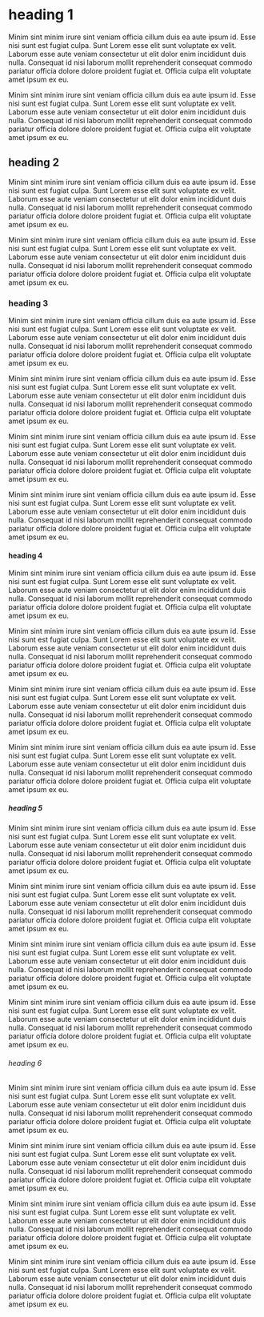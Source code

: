 # heading 1

Minim sint minim irure sint veniam officia cillum duis ea aute ipsum id. Esse nisi sunt est fugiat culpa. Sunt Lorem esse elit sunt voluptate ex velit. Laborum esse aute veniam consectetur ut elit dolor enim incididunt duis nulla. Consequat id nisi laborum mollit reprehenderit consequat commodo pariatur officia dolore dolore proident fugiat et. Officia culpa elit voluptate amet ipsum ex eu.

Minim sint minim irure sint veniam officia cillum duis ea aute ipsum id. Esse nisi sunt est fugiat culpa. Sunt Lorem esse elit sunt voluptate ex velit. Laborum esse aute veniam consectetur ut elit dolor enim incididunt duis nulla. Consequat id nisi laborum mollit reprehenderit consequat commodo pariatur officia dolore dolore proident fugiat et. Officia culpa elit voluptate amet ipsum ex eu.


## heading 2

Minim sint minim irure sint veniam officia cillum duis ea aute ipsum id. Esse nisi sunt est fugiat culpa. Sunt Lorem esse elit sunt voluptate ex velit. Laborum esse aute veniam consectetur ut elit dolor enim incididunt duis nulla. Consequat id nisi laborum mollit reprehenderit consequat commodo pariatur officia dolore dolore proident fugiat et. Officia culpa elit voluptate amet ipsum ex eu.

Minim sint minim irure sint veniam officia cillum duis ea aute ipsum id. Esse nisi sunt est fugiat culpa. Sunt Lorem esse elit sunt voluptate ex velit. Laborum esse aute veniam consectetur ut elit dolor enim incididunt duis nulla. Consequat id nisi laborum mollit reprehenderit consequat commodo pariatur officia dolore dolore proident fugiat et. Officia culpa elit voluptate amet ipsum ex eu.

### heading 3

Minim sint minim irure sint veniam officia cillum duis ea aute ipsum id. Esse nisi sunt est fugiat culpa. Sunt Lorem esse elit sunt voluptate ex velit. Laborum esse aute veniam consectetur ut elit dolor enim incididunt duis nulla. Consequat id nisi laborum mollit reprehenderit consequat commodo pariatur officia dolore dolore proident fugiat et. Officia culpa elit voluptate amet ipsum ex eu.

Minim sint minim irure sint veniam officia cillum duis ea aute ipsum id. Esse nisi sunt est fugiat culpa. Sunt Lorem esse elit sunt voluptate ex velit. Laborum esse aute veniam consectetur ut elit dolor enim incididunt duis nulla. Consequat id nisi laborum mollit reprehenderit consequat commodo pariatur officia dolore dolore proident fugiat et. Officia culpa elit voluptate amet ipsum ex eu.

Minim sint minim irure sint veniam officia cillum duis ea aute ipsum id. Esse nisi sunt est fugiat culpa. Sunt Lorem esse elit sunt voluptate ex velit. Laborum esse aute veniam consectetur ut elit dolor enim incididunt duis nulla. Consequat id nisi laborum mollit reprehenderit consequat commodo pariatur officia dolore dolore proident fugiat et. Officia culpa elit voluptate amet ipsum ex eu.

Minim sint minim irure sint veniam officia cillum duis ea aute ipsum id. Esse nisi sunt est fugiat culpa. Sunt Lorem esse elit sunt voluptate ex velit. Laborum esse aute veniam consectetur ut elit dolor enim incididunt duis nulla. Consequat id nisi laborum mollit reprehenderit consequat commodo pariatur officia dolore dolore proident fugiat et. Officia culpa elit voluptate amet ipsum ex eu.


#### heading 4

Minim sint minim irure sint veniam officia cillum duis ea aute ipsum id. Esse nisi sunt est fugiat culpa. Sunt Lorem esse elit sunt voluptate ex velit. Laborum esse aute veniam consectetur ut elit dolor enim incididunt duis nulla. Consequat id nisi laborum mollit reprehenderit consequat commodo pariatur officia dolore dolore proident fugiat et. Officia culpa elit voluptate amet ipsum ex eu.

Minim sint minim irure sint veniam officia cillum duis ea aute ipsum id. Esse nisi sunt est fugiat culpa. Sunt Lorem esse elit sunt voluptate ex velit. Laborum esse aute veniam consectetur ut elit dolor enim incididunt duis nulla. Consequat id nisi laborum mollit reprehenderit consequat commodo pariatur officia dolore dolore proident fugiat et. Officia culpa elit voluptate amet ipsum ex eu.

Minim sint minim irure sint veniam officia cillum duis ea aute ipsum id. Esse nisi sunt est fugiat culpa. Sunt Lorem esse elit sunt voluptate ex velit. Laborum esse aute veniam consectetur ut elit dolor enim incididunt duis nulla. Consequat id nisi laborum mollit reprehenderit consequat commodo pariatur officia dolore dolore proident fugiat et. Officia culpa elit voluptate amet ipsum ex eu.

Minim sint minim irure sint veniam officia cillum duis ea aute ipsum id. Esse nisi sunt est fugiat culpa. Sunt Lorem esse elit sunt voluptate ex velit. Laborum esse aute veniam consectetur ut elit dolor enim incididunt duis nulla. Consequat id nisi laborum mollit reprehenderit consequat commodo pariatur officia dolore dolore proident fugiat et. Officia culpa elit voluptate amet ipsum ex eu.

##### heading 5

Minim sint minim irure sint veniam officia cillum duis ea aute ipsum id. Esse nisi sunt est fugiat culpa. Sunt Lorem esse elit sunt voluptate ex velit. Laborum esse aute veniam consectetur ut elit dolor enim incididunt duis nulla. Consequat id nisi laborum mollit reprehenderit consequat commodo pariatur officia dolore dolore proident fugiat et. Officia culpa elit voluptate amet ipsum ex eu.

Minim sint minim irure sint veniam officia cillum duis ea aute ipsum id. Esse nisi sunt est fugiat culpa. Sunt Lorem esse elit sunt voluptate ex velit. Laborum esse aute veniam consectetur ut elit dolor enim incididunt duis nulla. Consequat id nisi laborum mollit reprehenderit consequat commodo pariatur officia dolore dolore proident fugiat et. Officia culpa elit voluptate amet ipsum ex eu.

Minim sint minim irure sint veniam officia cillum duis ea aute ipsum id. Esse nisi sunt est fugiat culpa. Sunt Lorem esse elit sunt voluptate ex velit. Laborum esse aute veniam consectetur ut elit dolor enim incididunt duis nulla. Consequat id nisi laborum mollit reprehenderit consequat commodo pariatur officia dolore dolore proident fugiat et. Officia culpa elit voluptate amet ipsum ex eu.

Minim sint minim irure sint veniam officia cillum duis ea aute ipsum id. Esse nisi sunt est fugiat culpa. Sunt Lorem esse elit sunt voluptate ex velit. Laborum esse aute veniam consectetur ut elit dolor enim incididunt duis nulla. Consequat id nisi laborum mollit reprehenderit consequat commodo pariatur officia dolore dolore proident fugiat et. Officia culpa elit voluptate amet ipsum ex eu.

###### heading 6

Minim sint minim irure sint veniam officia cillum duis ea aute ipsum id. Esse nisi sunt est fugiat culpa. Sunt Lorem esse elit sunt voluptate ex velit. Laborum esse aute veniam consectetur ut elit dolor enim incididunt duis nulla. Consequat id nisi laborum mollit reprehenderit consequat commodo pariatur officia dolore dolore proident fugiat et. Officia culpa elit voluptate amet ipsum ex eu.

Minim sint minim irure sint veniam officia cillum duis ea aute ipsum id. Esse nisi sunt est fugiat culpa. Sunt Lorem esse elit sunt voluptate ex velit. Laborum esse aute veniam consectetur ut elit dolor enim incididunt duis nulla. Consequat id nisi laborum mollit reprehenderit consequat commodo pariatur officia dolore dolore proident fugiat et. Officia culpa elit voluptate amet ipsum ex eu.

Minim sint minim irure sint veniam officia cillum duis ea aute ipsum id. Esse nisi sunt est fugiat culpa. Sunt Lorem esse elit sunt voluptate ex velit. Laborum esse aute veniam consectetur ut elit dolor enim incididunt duis nulla. Consequat id nisi laborum mollit reprehenderit consequat commodo pariatur officia dolore dolore proident fugiat et. Officia culpa elit voluptate amet ipsum ex eu.

Minim sint minim irure sint veniam officia cillum duis ea aute ipsum id. Esse nisi sunt est fugiat culpa. Sunt Lorem esse elit sunt voluptate ex velit. Laborum esse aute veniam consectetur ut elit dolor enim incididunt duis nulla. Consequat id nisi laborum mollit reprehenderit consequat commodo pariatur officia dolore dolore proident fugiat et. Officia culpa elit voluptate amet ipsum ex eu.

